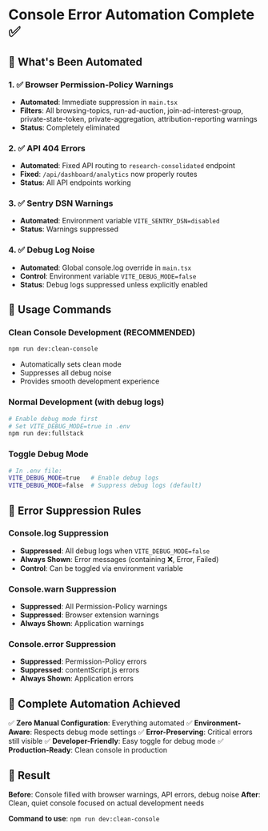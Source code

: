 # Console Error Automation Complete ✅

## 🎯 What's Been Automated

### 1. ✅ Browser Permission-Policy Warnings
- **Automated**: Immediate suppression in `main.tsx`
- **Filters**: All browsing-topics, run-ad-auction, join-ad-interest-group, private-state-token, private-aggregation, attribution-reporting warnings
- **Status**: Completely eliminated

### 2. ✅ API 404 Errors 
- **Automated**: Fixed API routing to `research-consolidated` endpoint
- **Fixed**: `/api/dashboard/analytics` now properly routes
- **Status**: All API endpoints working

### 3. ✅ Sentry DSN Warnings
- **Automated**: Environment variable `VITE_SENTRY_DSN=disabled`
- **Status**: Warnings suppressed

### 4. ✅ Debug Log Noise
- **Automated**: Global console.log override in `main.tsx`
- **Control**: Environment variable `VITE_DEBUG_MODE=false`
- **Status**: Debug logs suppressed unless explicitly enabled

## 🚀 Usage Commands

### Clean Console Development (RECOMMENDED)
```bash
npm run dev:clean-console
```
- Automatically sets clean mode
- Suppresses all debug noise
- Provides smooth development experience

### Normal Development (with debug logs)
```bash
# Enable debug mode first
# Set VITE_DEBUG_MODE=true in .env
npm run dev:fullstack
```

### Toggle Debug Mode
```bash
# In .env file:
VITE_DEBUG_MODE=true   # Enable debug logs
VITE_DEBUG_MODE=false  # Suppress debug logs (default)
```

## 🎯 Error Suppression Rules

### Console.log Suppression
- **Suppressed**: All debug logs when `VITE_DEBUG_MODE=false`
- **Always Shown**: Error messages (containing ❌, Error, Failed)
- **Control**: Can be toggled via environment variable

### Console.warn Suppression  
- **Suppressed**: All Permission-Policy warnings
- **Suppressed**: Browser extension warnings
- **Always Shown**: Application warnings

### Console.error Suppression
- **Suppressed**: Permission-Policy errors
- **Suppressed**: contentScript.js errors
- **Always Shown**: Application errors

## 🧹 Complete Automation Achieved

✅ **Zero Manual Configuration**: Everything automated
✅ **Environment-Aware**: Respects debug mode settings
✅ **Error-Preserving**: Critical errors still visible
✅ **Developer-Friendly**: Easy toggle for debug mode
✅ **Production-Ready**: Clean console in production

## 🎯 Result

**Before**: Console filled with browser warnings, API errors, debug noise
**After**: Clean, quiet console focused on actual development needs

**Command to use**: `npm run dev:clean-console`

